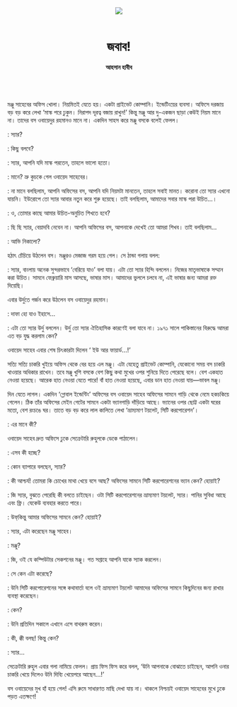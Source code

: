 <div align=center>
<img src=https://images.prothomalo.com/prothomalo-bangla%2F2020-10%2F28efefb4-d804-412c-af96-daf18c5d6943%2Fcd67.png?rect=0%2C114%2C1600%2C840&w=1200&ar=40%3A21&auto=format%2Ccompress&ogImage=true&mode=crop&overlay=&overlay_position=bottom&overlay_width_pct=1 />
<br><br>
<h1>জবাব!</h1>
<h4>আহসান হাবীব</h4>
<br><br>
</div>

মঞ্জু সাহেবের অফিস খোলা। নিয়মিতই যেতে হয়। একটা প্রাইভেট কোম্পানি। ইন্ডেটিংয়ের ব্যবসা। অফিসে দরজায় বড় বড় করে লেখা ‘মাস্ক পরে ঢুকুন। নিরাপদ দূরত্ব বজায় রাখুন!’ কিন্তু মঞ্জু আর দু-একজন ছাড়া কেউই নিয়ম মানে না। তাদের বস ওবায়েদুর রহমানও মানে না। একদিন সাহস করে মঞ্জু বসকে বলেই ফেলল।

: স্যার?

: কিছু বলবে?

: স্যার, আপনি যদি মাস্ক পরতেন, তাহলে ভালো হতো।

: মানে? ভ্রু কুচকে গেল ওবায়েদ সাহেবের।

: না মানে বলছিলাম, আপনি অফিসের বস, আপনি যদি নিয়মটা মানতেন, তাহলে সবাই মানত। করোনা তো স্যার এখনো যায়নি। ইউরোপে তো স্যার আবার নতুন করে শুরু হয়েছে। তাই বলছিলাম, আমাদের সবার মাস্ক পরা উচিত...।

: ও, তোমার কাছে আমার উচিত-অনুচিত শিখতে হবে?

: ছি ছি স্যার, বেয়াদবি নেবেন না। আপনি অফিসের বস, আপনাকে দেখেই তো আমরা শিখব। তাই বলছিলাম...

: আভি নিকালো?

হঠাৎ চেঁচিয়ে উঠলেন বস। মঞ্জুরও মেজাজ গরম হয়ে গেল। সে ঠান্ডা গলায় বলল:

: স্যার, বাংলায় অনেক সুন্দরভাবে ‘বেরিয়ে যাও’ বলা যায়। এটা তো স্যার হিন্দি বললেন। নিজের মাতৃভাষাকে সম্মান করা উচিত। সামনে ফেব্রুয়ারি মাস আসছে, ভাষার মাস। আমাদের ভুললে চলবে না, এই ভাষার জন্য আমরা রক্ত দিয়েছি।

এবার উর্দুতে গর্জন করে উঠলেন বস ওবায়েদুর রহমান।

: দাফা হো যাও ইহাসে...

: এটা তো স্যার উর্দু বললেন। উর্দু তো স্যার ঐতিহাসিক কারণেই বলা যাবে না। ১৯৭১ সালে পাকিস্তানের বিরুদ্ধে আমরা এত বড় যুদ্ধ করলাম কেন?

ওবায়েদ সাহেব এবার শেষ চিৎকারটা দিলেন ‘ ইউ আর ফায়ার্ড...!’

সত্যি সত্যি চাকরি খুইয়ে অফিস থেকে বের হয়ে এল মঞ্জু। এটা যেহেতু প্রাইভেট কোম্পানি, যেকোনো সময় বস চাকরি খাওয়ার অধিকার রাখেন। তবে মঞ্জু খুশি বসকে বেশ কিছু কথা মুখের ওপর শুনিয়ে দিতে পেরেছে বলে। বেশ একহাত নেওয়া হয়েছে। আরেক হাত নেওয়া যেতে পারে! বাঁ হাত নেওয়া হয়েছে, এবার ডান হাত নেওয়া যায়—ভাবল মঞ্জু।

দিন যেতে লাগল। একদিন ‘গ্লোবাল ইন্ডেন্টিং’ অফিসের বস ওবায়েদ সাহেব অফিসের সামনে গাড়ি থেকে নেমে হকচকিয়ে গেলেন। ঠিক তাঁর অফিসের মেইন গেটের সামনে একটা ভ্যানগাড়ি দাঁড়িয়ে আছে। ভ্যানের ওপর ছোট্ট একটা ঘরের মতো, বেশ রংচঙে ঘর। তাতে বড় বড় করে লাল কালিতে লেখা ‘ভ্রাম্যমাণ টয়লেট, সিটি করপোরেশন’।

: এর মানে কী?

ওবায়েদ সাহেব দ্রুত অফিসে ঢুকে সেক্রেটারি রুহুলকে ডেকে পাঠালেন।

: এসব কী হচ্ছে?

: কোন ব্যাপারে বলছেন, স্যার?

: কী আশ্চর্য! তোমরা কি চোখের মাথা খেয়ে বসে আছ? অফিসের সামনে সিটি করপোরেশনের ভ্যান কেন? হোয়াই?

: জি স্যার, বুঝতে পেরেছি কী বলতে চাইছেন। ওটা সিটি করপোরেশনের ভ্রাম্যমাণ টয়লেট, স্যার। পানির সুবিধা আছে এবং ফ্রি। যেকেউ ব্যবহার করতে পারে।

: উফ্​কিন্তু আমার অফিসের সামনে কেন? হোয়াই?

: স্যার, এটা করেছেন মঞ্জু সাহেব।

: মঞ্জু?

: জি, ওই যে কম্পিউটার সেকশনের মঞ্জু। গত সপ্তাহে আপনি যাকে স্যাক করলেন।

: সে কেন এটা করেছে?

: উনি সিটি করপোরেশনের সঙ্গে কথাবার্তা বলে ওই ভ্রাম্যমাণ টয়লেট আমাদের অফিসের সামনে কিছুদিনের জন্য রাখার ব্যবস্থা করেছেন।

: কেন?

: উনি প্রতিদিন সকালে এখানে এসে বাথরুম করেন।

: কী, ক্কী বলছ! কিন্তু কেন?

: স্যার...

সেক্রেটারি রুহুল এবার গলা নামিয়ে ফেলল। প্রায় ফিস ফিস করে বলল, ‘উনি আপনাকে বোঝাতে চাইছেন, আপনি ওনার চাকরি খেয়ে দিলেও উনি দিব্যি খেয়েপরে আছেন...!’

বস ওবায়েদের মুখ হাঁ হয়ে গেল! এসি রুমে সাধারণত মাছি দেখা যায় না। থাকলে নিশ্চয়ই ওবায়েদ সাহেবের মুখে ঢুকে পড়ত এতক্ষণে!
